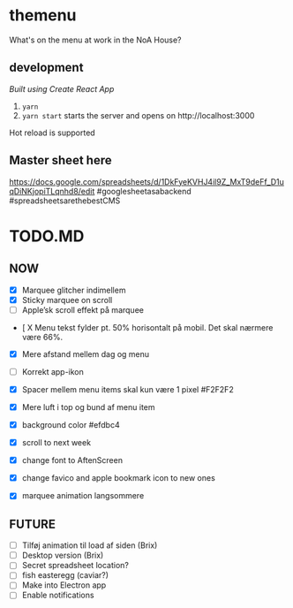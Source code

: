 # themenu
What's on the menu at work in the NoA House?

## development
_Built using Create React App_
1. `yarn`
1. `yarn start` starts the server and opens on http://localhost:3000

Hot reload is supported

## Master sheet here
https://docs.google.com/spreadsheets/d/1DkFyeKVHJ4il9Z_MxT9deFf_D1uqDiNKjopiTLqnhd8/edit
#googlesheetasabackend #spreadsheetsarethebestCMS

# TODO.MD

## NOW

- [X] Marquee glitcher indimellem
- [X] Sticky marquee on scroll
- [ ] Apple’sk scroll effekt på marquee
- [ X Menu tekst fylder pt. 50% horisontalt på mobil. Det skal nærmere være 66%.
- [X] Mere afstand mellem dag og menu
- [ ] Korrekt app-ikon
- [X] Spacer mellem menu items skal kun være 1 pixel #F2F2F2
- [X] Mere luft i top og bund af menu item

- [X] background color #efdbc4
- [X] scroll to next week
- [X] change font to AftenScreen
- [X] change favico and apple bookmark icon to new ones
- [X] marquee animation langsommere

## FUTURE
- [ ] Tilføj animation til load af siden (Brix)
- [ ] Desktop version (Brix)
- [ ] Secret spreadsheet location?
- [ ] fish easteregg (caviar?)
- [ ] Make into Electron app
- [ ] Enable notifications